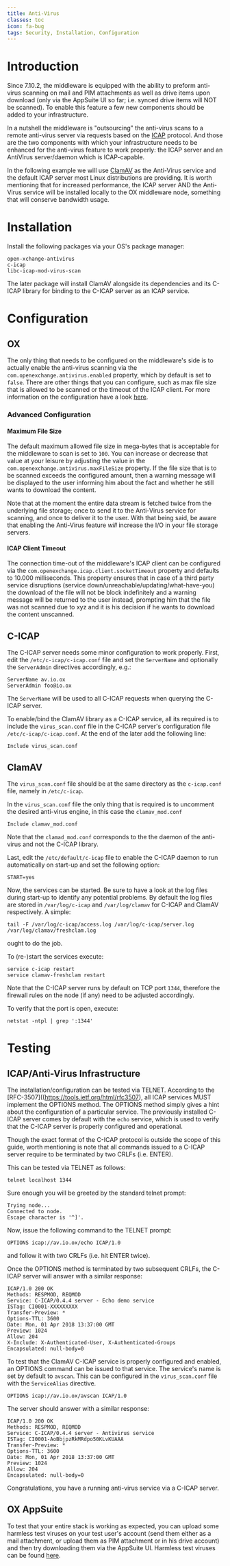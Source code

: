 ```yaml
---
title: Anti-Virus
classes: toc
icon: fa-bug
tags: Security, Installation, Configuration
---
```


# Introduction
Since 7.10.2, the middleware is equipped with the ability to preform anti-virus scanning on mail and PIM attachments as well as drive items upon download (only via the AppSuite UI so far; i.e. synced drive items will NOT be scanned). To enable this feature a few new components should be added to your infrastructure.

In a nutshell the middleware is "outsourcing" the anti-virus scans to a remote anti-virus server via  requests based on the [ICAP](https://tools.ietf.org/html/rfc3507) protocol. And those are the two components with which your infrastructure needs to be enhanced for the anti-virus feature to work properly: the ICAP server and an AntiVirus server/daemon which is ICAP-capable.

In the following example we will use [ClamAV](https://www.clamav.net/) as the Anti-Virus service and the default ICAP server most Linux distributions are providing. It is worth mentioning that for increased performance, the ICAP server AND the Anti-Virus service will be installed locally to the OX middleware node, something that will conserve bandwidth usage.

# Installation
Install the following packages via your OS's package manager:

```
open-xchange-antivirus
c-icap
libc-icap-mod-virus-scan
```

The later package will install ClamAV alongside its dependencies and its C-ICAP library for binding to the C-ICAP server as an ICAP service.

# Configuration

## OX
The only thing that needs to be configured on the middleware's side is to actually enable the anti-virus scanning via the `com.openexchange.antivirus.enabled` property, which by default is set to `false`. There are other things that you can configure, such as max file size that is allowed to be scanned or the timeout of the ICAP client. For more information on the configuration have a look [here](https://documentation.open-xchange.com/components/middleware/config/7.10.2/#mode=tags&tag=anti-virus).

### Advanced Configuration

#### Maximum File Size
The default maximum allowed file size in mega-bytes that is acceptable for the middleware to scan is set to `100`. You can increase or decrease that value at your leisure by adjusting the value in the `com.openexchange.antivirus.maxFileSize` property. If the file size that is to be scanned exceeds the configured amount, then a warning message will be displayed to the user informing him about the fact and whether he still wants to download the content.

Note that at the moment the entire data stream is fetched twice from the underlying file storage; once to send it to the Anti-Virus service for scanning, and once to deliver it to the user. With that being said, be aware that enabling the Anti-Virus feature _will_ increase the I/O in your file storage servers.

#### ICAP Client Timeout
The connection time-out of the middleware's ICAP client can be configured via the `com.openexchange.icap.client.socketTimeout` property and defaults to 10.000 milliseconds. This property ensures that in case of a third party service disruptions (service down/unreachable/updating/what-have-you) the download of the file will not be block indefinitely and a warning message will be returned to the user instead, prompting him that the file was not scanned due to xyz and it is his decision if he wants to download the content unscanned.

## C-ICAP
The C-ICAP server needs some minor configuration to work properly. First, edit the `/etc/c-icap/c-icap.conf` file and set the `ServerName` and optionally the `ServerAdmin` directives accordingly, e.g.:

```
ServerName av.io.ox
ServerAdmin foo@io.ox
```
The `ServerName` will be used to all C-ICAP requests when querying the C-ICAP server.

To enable/bind the ClamAV library as a C-ICAP service, all its required is to include the `virus_scan.conf` file in the C-ICAP server's configuration file `/etc/c-icap/c-icap.conf`. At the end of the later add the following line:

```
Include virus_scan.conf
```

## ClamAV
The `virus_scan.conf` file should be at the same directory as the `c-icap.conf` file, namely in `/etc/c-icap`.

In the `virus_scan.conf` file the only thing that is required is to uncomment the desired anti-virus engine, in this case the `clamav_mod.conf`

```
Include clamav_mod.conf
```

Note that the `clamad_mod.conf` corresponds to the the daemon of the anti-virus and not the C-ICAP library.

Last, edit the `/etc/default/c-icap` file to enable the C-ICAP daemon to run automatically on start-up and set the following option:

```
START=yes
```

Now, the services can be started. Be sure to have a look at the log files during start-up to identify any potential problems. By default the log files are stored in `/var/log/c-icap` and `/var/log/clamav` for C-ICAP and ClamAV respectively. A simple:

```
tail -F /var/log/c-icap/access.log /var/log/c-icap/server.log /var/log/clamav/freshclam.log
```

ought to do the job.

To (re-)start the services execute:

```
service c-icap restart
service clamav-freshclam restart
```

Note that the C-ICAP server runs by default on TCP port  ```1344```, therefore the firewall rules on the node (if any) need to be adjusted accordingly.

To verify that the port is open, execute:

```
netstat -ntpl | grep ':1344'
```

# Testing

## ICAP/Anti-Virus Infrastructure

The installation/configuration can be tested via TELNET. According to the [RFC-3507]((https://tools.ietf.org/html/rfc3507), all ICAP services MUST implement the OPTIONS method. The OPTIONS method simply gives a hint about the configuration of a particular service. The previously installed C-ICAP server comes by default with the ```echo``` service, which is used to verify that the C-ICAP server is properly configured and operational. 

Though the exact format of the C-ICAP protocol is outside the scope of this guide, worth mentioning is note that all commands issued to a C-ICAP server require to be terminated by two CRLFs (i.e. ENTER).

This can be tested via TELNET as follows:

```
telnet localhost 1344
```

Sure enough you will be greeted by the standard telnet prompt:

```
Trying node...
Connected to node.
Escape character is '^]'.

```

Now, issue the following command to the TELNET prompt:

```
OPTIONS icap://av.io.ox/echo ICAP/1.0
```

and follow it with two CRLFs (i.e. hit ENTER twice).

Once the OPTIONS method is terminated by two subsequent CRLFs, the C-ICAP server will answer with a similar response:

```
ICAP/1.0 200 OK
Methods: RESPMOD, REQMOD
Service: C-ICAP/0.4.4 server - Echo demo service
ISTag: CI0001-XXXXXXXXX
Transfer-Preview: *
Options-TTL: 3600
Date: Mon, 01 Apr 2018 13:37:00 GMT
Preview: 1024
Allow: 204
X-Include: X-Authenticated-User, X-Authenticated-Groups
Encapsulated: null-body=0
```

To test that the ClamAV C-ICAP service is properly configured and enabled, an OPTIONS command can be issued to that service. The service's name is set by default to `avscan`. This can be configured in the `virus_scan.conf` file with the `ServiceAlias` directive.

```
OPTIONS icap://av.io.ox/avscan ICAP/1.0
```

The server should answer with a similar response:

```
ICAP/1.0 200 OK
Methods: RESPMOD, REQMOD
Service: C-ICAP/0.4.4 server - Antivirus service
ISTag: CI0001-AoBbjpzRkMRdpo50KLvKUAAA
Transfer-Preview: *
Options-TTL: 3600
Date: Mon, 01 Apr 2018 13:37:00 GMT
Preview: 1024
Allow: 204
Encapsulated: null-body=0
```

Congratulations, you have a running anti-virus service via a C-ICAP server.

## OX AppSuite
To test that your entire stack is working as expected, you can upload some harmless test viruses on your test user's account (send them either as a mail attachment, or upload them as PIM attachment or in his drive account) and then try downloading them via the AppSuite UI. Harmless test viruses can be found [here](https://www.ikarussecurity.com/support/virus-info/test-viruses/).